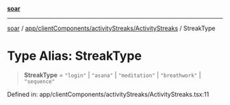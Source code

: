 [**soar**](../../../../../README.md)

***

[soar](../../../../../modules.md) / [app/clientComponents/activityStreaks/ActivityStreaks](../README.md) / StreakType

# Type Alias: StreakType

> **StreakType** = `"login"` \| `"asana"` \| `"meditation"` \| `"breathwork"` \| `"sequence"`

Defined in: app/clientComponents/activityStreaks/ActivityStreaks.tsx:11
